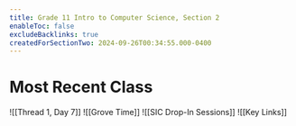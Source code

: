 ```yaml
---
title: Grade 11 Intro to Computer Science, Section 2
enableToc: false
excludeBacklinks: true
createdForSectionTwo: 2024-09-26T00:34:55.000-0400
---
```

# Most Recent Class
![[Thread 1, Day 7]]
![[Grove Time]]
![[SIC Drop-In Sessions]]
![[Key Links]]